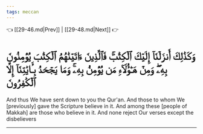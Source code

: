 ```yaml
---
tags: meccan
---
```


👈 [[29-46.md|Prev]] | [[29-48.md|Next]] 👉

# وَكَذَٰلِكَ أَنزَلۡنَآ إِلَيۡكَ ٱلۡكِتَٰبَۚ فَٱلَّذِينَ ءَاتَيۡنَٰهُمُ ٱلۡكِتَٰبَ يُؤۡمِنُونَ بِهِۦۖ وَمِنۡ هَـٰٓؤُلَآءِ مَن يُؤۡمِنُ بِهِۦۚ وَمَا يَجۡحَدُ بِـَٔايَٰتِنَآ إِلَّا ٱلۡكَٰفِرُونَ

And thus We have sent down to you the Qur'an. And those to whom We [previously] gave the Scripture believe in it. And among these [people of Makkah] are those who believe in it. And none reject Our verses except the disbelievers

---

